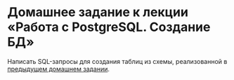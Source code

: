 # Домашнее задание к лекции «Работа с PostgreSQL. Создание БД»

Написать SQL-запросы для создания таблиц из схемы, реализованной в [предыдущем домашнем задании](https://github.com/yard74/PSTGRSQL_HW-1/blob/main/README.md).